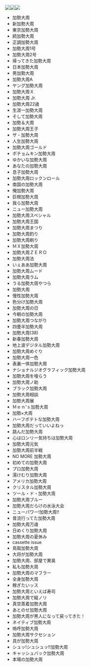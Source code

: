 <img src="http://www.iza.ne.jp/images/news/20081219/138326_c450.jpg"/><img src="http://www.iza.ne.jp/images/news/20081218/138209_c450.jpg" /><img src="http://www.iza.ne.jp/images/news/20081218/138193_c450.jpg" />

* 加勢大周
* 新加勢大周
* 東京加勢大周
* 続加勢大周
* 正調加勢大周
* 加勢大周1号
* 加勢大周2号
* 帰ってきた加勢大周
* 日本加勢大周
* 男加勢大周
* 加勢大周A
* ヤング加勢大周
* 加勢大周Ｘ
* 加勢大周 Jr.
* 加勢大周22歳
* 生涯一加勢大周
* そして加勢大周
* 加勢＆大周
* 加勢大周王子
* ザ・加勢大周
* 人生加勢大周
* 加勢大周ゴールド
* ポチョムキン加勢大周
* ゆかいな加勢大周
* あなたの加勢大周
* 息子加勢大周
* 加勢大周ロックンロール
* 南国の加勢大周
* 俺加勢大周
* 巨根加勢大周
* 我ら加勢大周
* ニュー加勢大周
* 加勢大周スペシャル
* 加勢大周王国
* 加勢大周まつり
* 加勢大周釣り
* 加勢大周刷り
* ＭＸ加勢大周
* 加勢大周ＺＥＲＯ
* 加勢大周法
* いぇああ加勢大周
* 加勢大周ムード
* 加勢大周ラム
* うる加勢大周やつら
* 加勢大周
* 慢性加勢大周
* 色分け加勢大周
* 加勢大周の日
* 今朝の加勢大周
* 加勢大周つながり
* 四畳半加勢大周
* 加勢大周(38)
* 新春加勢大周
* 地上波デジタル加勢大周
* 加勢大周めぐり
* 加勢大周一色
* 表裏一体加勢大周
* ナショナルジオグラフィック加勢大周
* 加勢大周を喰らう
* 加勢大周ノ助
* ブラック加勢大周
* 加勢大周相談
* 加勢大周展
* Ｍｅｎ’ｓ加勢大周
* 加勢×大周
* ハーフポテトな加勢大周
* 加勢大周だっていいよねっ
* 跳んだ加勢大周
* 心はロンリー気持ちは加勢大周
* 加勢大周元気
* 加勢大周前半戦
* NO MORE 加勢大周
* 初めての加勢大周
* プロ加勢大周
* 湯けむり加勢大周
* アメリカ加勢大周
* クリスタル加勢大周
* ツール・ド・加勢大周
* 加勢大周ブルー
* 加勢大周だらけの水泳大会
* ニューパワー!加勢大周!!
* 昔流行ってた加勢大周
* 加勢大周万歳
* 日めくり加勢大周
* 加勢大周の夏休み
* cassette issue
* 鳥取加勢大周
* 大将が加勢大周
* 加勢大周、部屋で異臭
* 私も加勢大周
* 加勢大周のマフラー
* 全身加勢大周
* 稼ぎたいッス
* 加勢大周といえば寿司
* 加勢大周で縦ノリ
* 真空蒸着加勢大周
* あとのせ加勢大周
* 加勢大周が黒人になって戻ってきた！
* ネイティブ加勢大周
* 嗚呼加勢大周
* 加勢大周サクセション
* 具が加勢大周
* シュッ!シュシュッ!!加勢大周
* キャッシュバック加勢大周
* 本場の加勢大周

